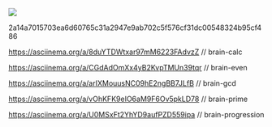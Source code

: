 <a href="https://codeclimate.com/github/Saga6569/frontend-project-lvl1/maintainability"><img src="https://api.codeclimate.com/v1/badges/9014601b27c2cee4f689/maintainability" /></a>


2a14a7015703ea6d60765c31a2947e9ab702c5f576cf31dc00548324b95cf486



https://asciinema.org/a/8duYTDWtxar97mM6223FAdvzZ // brain-calc

https://asciinema.org/a/CGdAdOmXx4yB2KvpTMUn39tqr // brain-even

https://asciinema.org/a/arIXMouusNC09hE2ngBB7JLfB // brain-gcd

https://asciinema.org/a/vOhKFK9eIO6aM9F6Ov5pkLD78 // brain-prime

https://asciinema.org/a/U0MSxFt2YhYD9aufPZD559ipa // brain-progression


 
 
